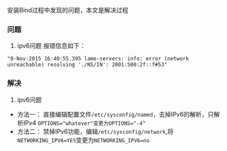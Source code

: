 安装Bind过程中发现的问题，本文是解决过程
### 问题

1. ipv6问题
报错信息如下：

```
"0-Nov-2015 16:40:55.395 lame-servers: info: error (network unreachable) resolving './NS/IN': 2001:500:2f::f#53"
```

### 解决

1. ipv6问题
  * 方法一： 直接编辑配置文件`/etc/sysconfig/named`，去掉IPv6的解析，只解析IPv4 `OPTIONS="whatever"变更为OPTIONS="-4"`
  * 方法二： 禁掉IPv6功能，编辑`/etc/sysconfig/network`,将`NETWORKING_IPV6=YES`变更为`NETWORKING_IPV6=no`
